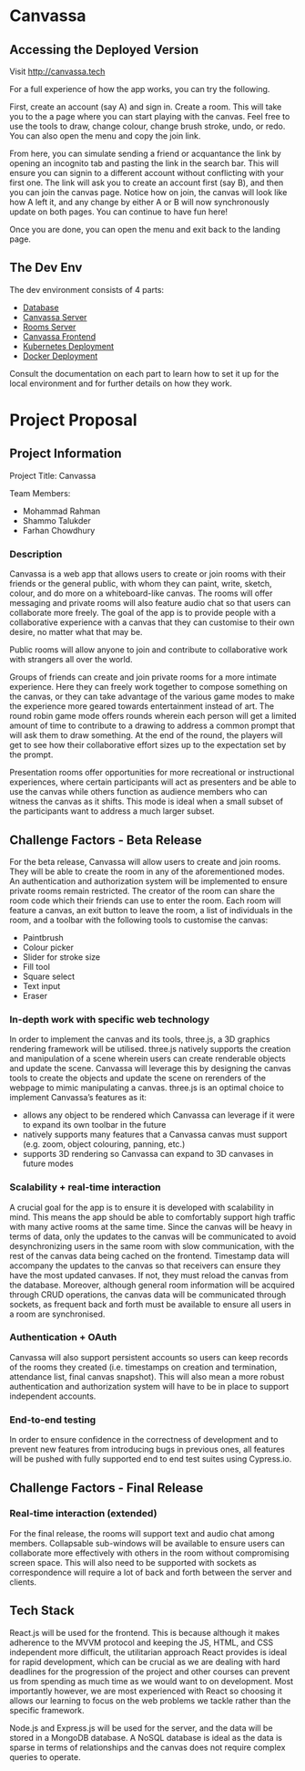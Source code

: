 # Canvassa

## Accessing the Deployed Version

Visit http://canvassa.tech

For a full experience of how the app works, you can try the following.

First, create an account (say A) and sign in. Create a room. This will take you to the a page where you can start playing with the canvas. Feel free to use the tools to draw, change colour, change brush stroke, undo, or redo. You can also open the menu and copy the join link.

From here, you can simulate sending a friend or acquantance the link by opening an incognito tab and pasting the link in the search bar. This will ensure you can signin to a different account without conflicting with your first one. The link will ask you to create an account first (say B), and then you can join the canvas page. Notice how on join, the canvas will look like how A left it, and any change by either A or B will now synchronously update on both pages. You can continue to have fun here!

Once you are done, you can open the menu and exit back to the landing page.

## The Dev Env

The dev environment consists of 4 parts:
- [Database](./doc/Database.md)
- [Canvassa Server](./doc/Backend.md)
- [Rooms Server](./doc/roomserver.md)
- [Canvassa Frontend](./doc/Frontend.md)
- [Kubernetes Deployment](./doc/kubernetes.md)
- [Docker Deployment](./doc/dockerdeployment.md)

Consult the documentation on each part to learn how to set it up for the local environment and for further details on how they work.

# Project Proposal

## Project Information

Project Title: Canvassa

Team Members:

- Mohammad Rahman
- Shammo Talukder
- Farhan Chowdhury

### Description

Canvassa is a web app that allows users to create or join rooms with their friends or the general public, with whom they can paint, write, sketch, colour, and do more on a whiteboard-like canvas. The rooms will offer messaging and private rooms will also feature audio chat so that users can collaborate more freely. The goal of the app is to provide people with a collaborative experience with a canvas that they can customise to their own desire, no matter what that may be.

Public rooms will allow anyone to join and contribute to collaborative work with strangers all over the world.

Groups of friends can create and join private rooms for a more intimate experience. Here they can freely work together to compose something on the canvas, or they can take advantage of the various game modes to make the experience more geared towards entertainment instead of art. The round robin game mode offers rounds wherein each person will get a limited amount of time to contribute to a drawing to address a common prompt that will ask them to draw something. At the end of the round, the players will get to see how their collaborative effort sizes up to the expectation set by the prompt.

Presentation rooms offer opportunities for more recreational or instructional experiences, where certain participants will act as presenters and be able to use the canvas while others function as audience members who can witness the canvas as it shifts. This mode is ideal when a small subset of the participants want to address a much larger subset.

## Challenge Factors - Beta Release

For the beta release, Canvassa will allow users to create and join rooms. They will be able to create the room in any of the aforementioned modes. An authentication and authorization system will be implemented to ensure private rooms remain restricted. The creator of the room can share the room code which their friends can use to enter the room. Each room will feature a canvas, an exit button to leave the room, a list of individuals in the room, and a toolbar with the following tools to customise the canvas:

- Paintbrush
- Colour picker
- Slider for stroke size
- Fill tool
- Square select
- Text input
- Eraser

### In-depth work with specific web technology

In order to implement the canvas and its tools, three.js, a 3D graphics rendering framework will be utilised. three.js natively supports the creation and manipulation of a scene wherein users can create renderable objects and update the scene. Canvassa will leverage this by designing the canvas tools to create the objects and update the scene on rerenders of the webpage to mimic manipulating a canvas. three.js is an optimal choice to implement Canvassa’s features as it:

- allows any object to be rendered which Canvassa can leverage if it were to expand its own toolbar in the future
- natively supports many features that a Canvassa canvas must support (e.g. zoom, object colouring, panning, etc.)
- supports 3D rendering so Canvassa can expand to 3D canvases in future modes

### Scalability + real-time interaction

A crucial goal for the app is to ensure it is developed with scalability in mind. This means the app should be able to comfortably support high traffic with many active rooms at the same time. Since the canvas will be heavy in terms of data, only the updates to the canvas will be communicated to avoid desynchronizing users in the same room with slow communication, with the rest of the canvas data being cached on the frontend. Timestamp data will accompany the updates to the canvas so that receivers can ensure they have the most updated canvases. If not, they must reload the canvas from the database. Moreover, although general room information will be acquired through CRUD operations, the canvas data will be communicated through sockets, as frequent back and forth must be available to ensure all users in a room are synchronised.

### Authentication + OAuth

Canvassa will also support persistent accounts so users can keep records of the rooms they created (i.e. timestamps on creation and termination, attendance list, final canvas snapshot). This will also mean a more robust authentication and authorization system will have to be in place to support independent accounts.

### End-to-end testing

In order to ensure confidence in the correctness of development and to prevent new features from introducing bugs in previous ones, all features will be pushed with fully supported end to end test suites using Cypress.io.

## Challenge Factors - Final Release

### Real-time interaction (extended)

For the final release, the rooms will support text and audio chat among members. Collapsable sub-windows will be available to ensure users can collaborate more effectively with others in the room without compromising screen space. This will also need to be supported with sockets as correspondence will require a lot of back and forth between the server and clients.

## Tech Stack

React.js will be used for the frontend. This is because although it makes adherence to the MVVM protocol and keeping the JS, HTML, and CSS independent more difficult, the utilitarian approach React provides is ideal for rapid development, which can be crucial as we are dealing with hard deadlines for the progression of the project and other courses can prevent us from spending as much time as we would want to on development. Most importantly however, we are most experienced with React so choosing it allows our learning to focus on the web problems we tackle rather than the specific framework.

Node.js and Express.js will be used for the server, and the data will be stored in a MongoDB database. A NoSQL database is ideal as the data is sparse in terms of relationships and the canvas does not require complex queries to operate.
